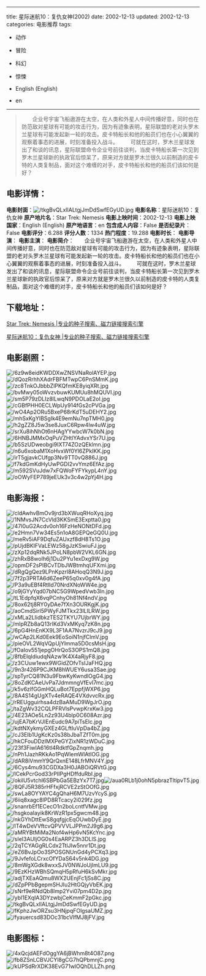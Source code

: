 
---
title: 星际迷航10：复仇女神(2002)
date: 2002-12-13
updated: 2002-12-13
categories: 电影推荐
tags:
- 动作
- 冒险
- 科幻
- 惊悚

- English (English)
- en
---


> 　　企业号宇宙飞船遨游在太空，在人类和外星人中间传播好意，同时也在防范敌对星球有可能的攻击行为，因为有迹象表明，星际联盟的老对头罗木兰星球有可能发起新一轮的攻击。皮卡特船长和他的船员们也在小心翼翼的观察着事态的进展，时刻准备投入战斗。  　　可就在这时，罗木兰星球发出了和谈的讯息，星际联盟命令企业号前往谈判，当皮卡特船长第一次见到罗木兰星球新的执政官后惊呆了，原来对方就是罗木兰很久以前制造的皮卡特的人类复制品，面对这个难缠的对手，皮卡特船长和他的船员们该如何是好？

## **电影详情**：

**电影封面**：<img src="https://image.tmdb.org/t/p/w200/tkgBvQLxlIALtgjJmDdSwfEGyUD.jpg" alt="/tkgBvQLxlIALtgjJmDdSwfEGyUD.jpg" title="/tkgBvQLxlIALtgjJmDdSwfEGyUD.jpg">
**电影名称**：星际迷航10：复仇女神
**原产地片名**：Star Trek: Nemesis
**电影上映时间**：2002-12-13
**电影上映国家**：English (English)
**原产地语言**：en
**包含成人内容**：False
**是否纪录片**：False
**电影评分**：6.288
**评分人数**：1334
**热门程度**：19.288
**电影时长**：
**电影导演**：
**电影主演**：
**电影简介**：　　企业号宇宙飞船遨游在太空，在人类和外星人中间传播好意，同时也在防范敌对星球有可能的攻击行为，因为有迹象表明，星际联盟的老对头罗木兰星球有可能发起新一轮的攻击。皮卡特船长和他的船员们也在小心翼翼的观察着事态的进展，时刻准备投入战斗。  　　可就在这时，罗木兰星球发出了和谈的讯息，星际联盟命令企业号前往谈判，当皮卡特船长第一次见到罗木兰星球新的执政官后惊呆了，原来对方就是罗木兰很久以前制造的皮卡特的人类复制品，面对这个难缠的对手，皮卡特船长和他的船员们该如何是好？

## **下载地址**：
[Star Trek: Nemesis |专业的种子搜索、磁力链接搜索引擎](https://movie.amd794.com:2083/?search=Star%20Trek%3A%20Nemesis&ordering=&mode=match_phrase&page_size=10&page=1)

[星际迷航10：复仇女神 |专业的种子搜索、磁力链接搜索引擎](https://movie.amd794.com:2083/?search=%E6%98%9F%E9%99%85%E8%BF%B7%E8%88%AA10%EF%BC%9A%E5%A4%8D%E4%BB%87%E5%A5%B3%E7%A5%9E&ordering=&mode=match_phrase&page_size=10&page=1)
 

## **电影剧照**：
<img src="https://image.tmdb.org/t/p/original/6z9w8eidKWDDXwZNSVNaRolAYEP.jpg" alt="/6z9w8eidKWDDXwZNSVNaRolAYEP.jpg" title="/6z9w8eidKWDDXwZNSVNaRolAYEP.jpg"><img src="https://image.tmdb.org/t/p/original/dQozRrhhXAdrFBFMTwpC6PnSMmK.jpg" alt="/dQozRrhhXAdrFBFMTwpC6PnSMmK.jpg" title="/dQozRrhhXAdrFBFMTwpC6PnSMmK.jpg"><img src="https://image.tmdb.org/t/p/original/zc8TnkOJbbbZlPKQfmKE8yiqXRt.jpg" alt="/zc8TnkOJbbbZlPKQfmKE8yiqXRt.jpg" title="/zc8TnkOJbbbZlPKQfmKE8yiqXRt.jpg"><img src="https://image.tmdb.org/t/p/original/bvMwy05oWvzvbuwKUMUu8hMQUVI.jpg" alt="/bvMwy05oWvzvbuwKUMUu8hMQUVI.jpg" title="/bvMwy05oWvzvbuwKUMUu8hMQUVI.jpg"><img src="https://image.tmdb.org/t/p/original/sm5P79zDLIz8lLwqN9PDOLaE2oI.jpg" alt="/sm5P79zDLIz8lLwqN9PDOLaE2oI.jpg" title="/sm5P79zDLIz8lLwqN9PDOLaE2oI.jpg"><img src="https://image.tmdb.org/t/p/original/cGBfPHH0ECLWpUy914fGs2cPVGa.jpg" alt="/cGBfPHH0ECLWpUy914fGs2cPVGa.jpg" title="/cGBfPHH0ECLWpUy914fGs2cPVGa.jpg"><img src="https://image.tmdb.org/t/p/original/wO4Ap2ORu5BxeP68rKdT5uDEHY2.jpg" alt="/wO4Ap2ORu5BxeP68rKdT5uDEHY2.jpg" title="/wO4Ap2ORu5BxeP68rKdT5uDEHY2.jpg"><img src="https://image.tmdb.org/t/p/original/mhSxKgYIBSgIk4E9emNu7npTMH0.jpg" alt="/mhSxKgYIBSgIk4E9emNu7npTMH0.jpg" title="/mhSxKgYIBSgIk4E9emNu7npTMH0.jpg"><img src="https://image.tmdb.org/t/p/original/h2gZZ8J5w3se8JuxC6Rpw4lw4uW.jpg" alt="/h2gZZ8J5w3se8JuxC6Rpw4lw4uW.jpg" title="/h2gZZ8J5w3se8JuxC6Rpw4lw4uW.jpg"><img src="https://image.tmdb.org/t/p/original/srXu8ihNhOt6nHAgYYwbcW7k0bN.jpg" alt="/srXu8ihNhOt6nHAgYYwbcW7k0bN.jpg" title="/srXu8ihNhOt6nHAgYYwbcW7k0bN.jpg"><img src="https://image.tmdb.org/t/p/original/6HNBJMMxOqPuVZHtlYAdvxYSr7U.jpg" alt="/6HNBJMMxOqPuVZHtlYAdvxYSr7U.jpg" title="/6HNBJMMxOqPuVZHtlYAdvxYSr7U.jpg"><img src="https://image.tmdb.org/t/p/original/b5SzUDweobgi9IXT74ZOzQEklmn.jpg" alt="/b5SzUDweobgi9IXT74ZOzQEklmn.jpg" title="/b5SzUDweobgi9IXT74ZOzQEklmn.jpg"><img src="https://image.tmdb.org/t/p/original/n6u6xobaM1XoHvxWf0Yl6ZPkIKK.jpg" alt="/n6u6xobaM1XoHvxWf0Yl6ZPkIKK.jpg" title="/n6u6xobaM1XoHvxWf0Yl6ZPkIKK.jpg"><img src="https://image.tmdb.org/t/p/original/irT5gjavkCUfgp3Nv9TT0vQ886J.jpg" alt="/irT5gjavkCUfgp3Nv9TT0vQ886J.jpg" title="/irT5gjavkCUfgp3Nv9TT0vQ886J.jpg"><img src="https://image.tmdb.org/t/p/original/f7kdGmKdHyUwPGDI2vvYmz6EfAz.jpg" alt="/f7kdGmKdHyUwPGDI2vvYmz6EfAz.jpg" title="/f7kdGmKdHyUwPGDI2vvYmz6EfAz.jpg"><img src="https://image.tmdb.org/t/p/original/m592SVuJdw7xFQWoFYFYkypL4nY.jpg" alt="/m592SVuJdw7xFQWoFYFYkypL4nY.jpg" title="/m592SVuJdw7xFQWoFYFYkypL4nY.jpg"><img src="https://image.tmdb.org/t/p/original/oOWyFEP789jeEUk3v3c4w2pYj4H.jpg" alt="/oOWyFEP789jeEUk3v3c4w2pYj4H.jpg" title="/oOWyFEP789jeEUk3v3c4w2pYj4H.jpg">

## **电影海报**：
<img src="https://image.tmdb.org/t/p/original/cldAwhvBmOv9jrd3bXWuqRHoXyq.jpg" alt="/cldAwhvBmOv9jrd3bXWuqRHoXyq.jpg" title="/cldAwhvBmOv9jrd3bXWuqRHoXyq.jpg"><img src="https://image.tmdb.org/t/p/original/1NMvsJN7CcVld3KKSmE3Exptta0.jpg" alt="/1NMvsJN7CcVld3KKSmE3Exptta0.jpg" title="/1NMvsJN7CcVld3KKSmE3Exptta0.jpg"><img src="https://image.tmdb.org/t/p/original/47I0uG2Acdv0oh16FzHeNONtDFd.jpg" alt="/47I0uG2Acdv0oh16FzHeNONtDFd.jpg" title="/47I0uG2Acdv0oh16FzHeNONtDFd.jpg"><img src="https://image.tmdb.org/t/p/original/e2Hmn7Vw34Es5n1oA8GEPQeGQ0U.jpg" alt="/e2Hmn7Vw34Es5n1oA8GEPQeGQ0U.jpg" title="/e2Hmn7Vw34Es5n1oA8GEPQeGQ0U.jpg"><img src="https://image.tmdb.org/t/p/original/meRv5iAF9DqfuZAUxzf8dH8Ts1O.jpg" alt="/meRv5iAF9DqfuZAUxzf8dH8Ts1O.jpg" title="/meRv5iAF9DqfuZAUxzf8dH8Ts1O.jpg"><img src="https://image.tmdb.org/t/p/original/pUjdBKIFVaLEWz58gJzKSwiuFJ.jpg" alt="/pUjdBKIFVaLEWz58gJzKSwiuFJ.jpg" title="/pUjdBKIFVaLEWz58gJzKSwiuFJ.jpg"><img src="https://image.tmdb.org/t/p/original/zXp12dqRNk5JPoLN8pbW2VKL6GN.jpg" alt="/zXp12dqRNk5JPoLN8pbW2VKL6GN.jpg" title="/zXp12dqRNk5JPoLN8pbW2VKL6GN.jpg"><img src="https://image.tmdb.org/t/p/original/zhRxB8woIh6j1Du2PYu1exDxg9W.jpg" alt="/zhRxB8woIh6j1Du2PYu1exDxg9W.jpg" title="/zhRxB8woIh6j1Du2PYu1exDxg9W.jpg"><img src="https://image.tmdb.org/t/p/original/opmDF2sPIBCvTDbJWBtmhqUFXmi.jpg" alt="/opmDF2sPIBCvTDbJWBtmhqUFXmi.jpg" title="/opmDF2sPIBCvTDbJWBtmhqUFXmi.jpg"><img src="https://image.tmdb.org/t/p/original/dRgQgQez9LPnKpzrl8AHoqQ3N9J.jpg" alt="/dRgQgQez9LPnKpzrl8AHoqQ3N9J.jpg" title="/dRgQgQez9LPnKpzrl8AHoqQ3N9J.jpg"><img src="https://image.tmdb.org/t/p/original/7f2p3PRTA6d6ZeeP65q0xv0g4fA.jpg" alt="/7f2p3PRTA6d6ZeeP65q0xv0g4fA.jpg" title="/7f2p3PRTA6d6ZeeP65q0xv0g4fA.jpg"><img src="https://image.tmdb.org/t/p/original/P3a9uEBf4RtlId70NrdXNoWW4e.jpg" alt="/P3a9uEBf4RtlId70NrdXNoWW4e.jpg" title="/P3a9uEBf4RtlId70NrdXNoWW4e.jpg"><img src="https://image.tmdb.org/t/p/original/o9jGYyYqd07bNC5G9WpedVwb3ln.jpg" alt="/o9jGYyYqd07bNC5G9WpedVwb3ln.jpg" title="/o9jGYyYqd07bNC5G9WpedVwb3ln.jpg"><img src="https://image.tmdb.org/t/p/original/tL1EdpfqX6vqPCnhyOh81Nf4ndV.jpg" alt="/tL1EdpfqX6vqPCnhyOh81Nf4ndV.jpg" title="/tL1EdpfqX6vqPCnhyOh81Nf4ndV.jpg"><img src="https://image.tmdb.org/t/p/original/8ox62tj8RY0yDAe7fXn3OURKgjK.jpg" alt="/8ox62tj8RY0yDAe7fXn3OURKgjK.jpg" title="/8ox62tj8RY0yDAe7fXn3OURKgjK.jpg"><img src="https://image.tmdb.org/t/p/original/aoCmdSirI5PWyFJMTkx23lLILRW.jpg" alt="/aoCmdSirI5PWyFJMTkx23lLILRW.jpg" title="/aoCmdSirI5PWyFJMTkx23lLILRW.jpg"><img src="https://image.tmdb.org/t/p/original/xMLa2LIidbkzTES2TKYU7UjbrWY.jpg" alt="/xMLa2LIidbkzTES2TKYU7UjbrWY.jpg" title="/xMLa2LIidbkzTES2TKYU7UjbrWY.jpg"><img src="https://image.tmdb.org/t/p/original/mlpRZb8aQ13rIKd3VxMKyq7zK8n.jpg" alt="/mlpRZb8aQ13rIKd3VxMKyq7zK8n.jpg" title="/mlpRZb8aQ13rIKd3VxMKyq7zK8n.jpg"><img src="https://image.tmdb.org/t/p/original/6pG4HnEnKX9L3F1AA7NvzrJ9cJ9.jpg" alt="/6pG4HnEnKX9L3F1AA7NvzrJ9cJ9.jpg" title="/6pG4HnEnKX9L3F1AA7NvzrJ9cJ9.jpg"><img src="https://image.tmdb.org/t/p/original/wCAp2LKd0Eek9EoSoiN1njfClmV.jpg" alt="/wCAp2LKd0Eek9EoSoiN1njfClmV.jpg" title="/wCAp2LKd0Eek9EoSoiN1njfClmV.jpg"><img src="https://image.tmdb.org/t/p/original/pieOVL2WqVQpUjYlmma5D0csMsH.jpg" alt="/pieOVL2WqVQpUjYlmma5D0csMsH.jpg" title="/pieOVL2WqVQpUjYlmma5D0csMsH.jpg"><img src="https://image.tmdb.org/t/p/original/fOaIov551jepgOHrQoS3OPS1mQ8.jpg" alt="/fOaIov551jepgOHrQoS3OPS1mQ8.jpg" title="/fOaIov551jepgOHrQoS3OPS1mQ8.jpg"><img src="https://image.tmdb.org/t/p/original/8fbElqIdiudqNAzw1K4X4aRjyF8.jpg" alt="/8fbElqIdiudqNAzw1K4X4aRjyF8.jpg" title="/8fbElqIdiudqNAzw1K4X4aRjyF8.jpg"><img src="https://image.tmdb.org/t/p/original/z3CUuw1ewx9WGidZOfvTsIJaFHQ.jpg" alt="/z3CUuw1ewx9WGidZOfvTsIJaFHQ.jpg" title="/z3CUuw1ewx9WGidZOfvTsIJaFHQ.jpg"><img src="https://image.tmdb.org/t/p/original/9n3r426P9CJKM8hWUEY6usa3Sae.jpg" alt="/9n3r426P9CJKM8hWUEY6usa3Sae.jpg" title="/9n3r426P9CJKM8hWUEY6usa3Sae.jpg"><img src="https://image.tmdb.org/t/p/original/spTyrCQ81N3u9FbwKyKwndlOgG4.jpg" alt="/spTyrCQ81N3u9FbwKyKwndlOgG4.jpg" title="/spTyrCQ81N3u9FbwKyKwndlOgG4.jpg"><img src="https://image.tmdb.org/t/p/original/8oZdKCAeUvPa7JdmmngVfEvI7mc.jpg" alt="/8oZdKCAeUvPa7JdmmngVfEvI7mc.jpg" title="/8oZdKCAeUvPa7JdmmngVfEvI7mc.jpg"><img src="https://image.tmdb.org/t/p/original/k5v6zlfGGmHQLuBot7EppfjWXP6.jpg" alt="/k5v6zlfGGmHQLuBot7EppfjWXP6.jpg" title="/k5v6zlfGGmHQLuBot7EppfjWXP6.jpg"><img src="https://image.tmdb.org/t/p/original/8A4S14gUgXTv4eRAQE4VXdvvcRx.jpg" alt="/8A4S14gUgXTv4eRAQE4VXdvvcRx.jpg" title="/8A4S14gUgXTv4eRAQE4VXdvvcRx.jpg"><img src="https://image.tmdb.org/t/p/original/rREUgguirhsa4dzBaAMuD9WgJrO.jpg" alt="/rREUgguirhsa4dzBaAMuD9WgJrO.jpg" title="/rREUgguirhsa4dzBaAMuD9WgJrO.jpg"><img src="https://image.tmdb.org/t/p/original/taZgWv32CQLPFRVlsPvwpKrxKw3.jpg" alt="/taZgWv32CQLPFRVlsPvwpKrxKw3.jpg" title="/taZgWv32CQLPFRVlsPvwpKrxKw3.jpg"><img src="https://image.tmdb.org/t/p/original/4E23AOe5Ln2z93U4blp0C608Azr.jpg" alt="/4E23AOe5Ln2z93U4blp0C608Azr.jpg" title="/4E23AOe5Ln2z93U4blp0C608Azr.jpg"><img src="https://image.tmdb.org/t/p/original/ujEA7bKrVJIEnEudc9A7piTsElc.jpg" alt="/ujEA7bKrVJIEnEudc9A7piTsElc.jpg" title="/ujEA7bKrVJIEnEudc9A7piTsElc.jpg"><img src="https://image.tmdb.org/t/p/original/kdtNXykmyGXEz4GLftIuVpDa4bZ.jpg" alt="/kdtNXykmyGXEz4GLftIuVpDa4bZ.jpg" title="/kdtNXykmyGXEz4GLftIuVpDa4bZ.jpg"><img src="https://image.tmdb.org/t/p/original/cJ3EIb1UgKcKz0s38bJbaTZfT0m.jpg" alt="/cJ3EIb1UgKcKz0s38bJbaTZfT0m.jpg" title="/cJ3EIb1UgKcKz0s38bJbaTZfT0m.jpg"><img src="https://image.tmdb.org/t/p/original/hkCFouDDzIMXPeGYZixNR1zWDuC.jpg" alt="/hkCFouDDzIMXPeGYZixNR1zWDuC.jpg" title="/hkCFouDDzIMXPeGYZixNR1zWDuC.jpg"><img src="https://image.tmdb.org/t/p/original/23f3FiwIA616tl4RdktfGpZnqmh.jpg" alt="/23f3FiwIA616tl4RdktfGpZnqmh.jpg" title="/23f3FiwIA616tl4RdktfGpZnqmh.jpg"><img src="https://image.tmdb.org/t/p/original/nPh1JazhRKkAo1PqWlemWlAtIOG.jpg" alt="/nPh1JazhRKkAo1PqWlemWlAtIOG.jpg" title="/nPh1JazhRKkAo1PqWlemWlAtIOG.jpg"><img src="https://image.tmdb.org/t/p/original/dAR8iVmmY9QrQxnE148LfrMNV4Y.jpg" alt="/dAR8iVmmY9QrQxnE148LfrMNV4Y.jpg" title="/dAR8iVmmY9QrQxnE148LfrMNV4Y.jpg"><img src="https://image.tmdb.org/t/p/original/6Cys4mu93CGDXa3H0JABOiQRVtG.jpg" alt="/6Cys4mu93CGDXa3H0JABOiQRVtG.jpg" title="/6Cys4mu93CGDXa3H0JABOiQRVtG.jpg"><img src="https://image.tmdb.org/t/p/original/lCekPcrGod33rPIIPgHDffduRbI.jpg" alt="/lCekPcrGod33rPIIPgHDffduRbI.jpg" title="/lCekPcrGod33rPIIPgHDffduRbI.jpg"><img src="https://image.tmdb.org/t/p/original/okilU5vtchl6SBPbGa5EBzYx7T7.jpg" alt="/okilU5vtchl6SBPbGa5EBzYx7T7.jpg" title="/okilU5vtchl6SBPbGa5EBzYx7T7.jpg"><img src="https://image.tmdb.org/t/p/original/aua0RLb1j0ohN5pbrazTltipvT5.jpg" alt="/aua0RLb1j0ohN5pbrazTltipvT5.jpg" title="/aua0RLb1j0ohN5pbrazTltipvT5.jpg"><img src="https://image.tmdb.org/t/p/original/8QFJ5R385rHFfxjRCVE2zStOOfG.jpg" alt="/8QFJ5R385rHFfxjRCVE2zStOOfG.jpg" title="/8QFJ5R385rHFfxjRCVE2zStOOfG.jpg"><img src="https://image.tmdb.org/t/p/original/swLa8OYYAYC4gQhaH6M7UzvYcyS.jpg" alt="/swLa8OYYAYC4gQhaH6M7UzvYcyS.jpg" title="/swLa8OYYAYC4gQhaH6M7UzvYcyS.jpg"><img src="https://image.tmdb.org/t/p/original/6iiq8xagc8lPD8RTcacy2i029fz.jpg" alt="/6iiq8xagc8lPD8RTcacy2i029fz.jpg" title="/6iiq8xagc8lPD8RTcacy2i029fz.jpg"><img src="https://image.tmdb.org/t/p/original/snanrbEf1ECecO1n2boLcntfVMw.jpg" alt="/snanrbEf1ECecO1n2boLcntfVMw.jpg" title="/snanrbEf1ECecO1n2boLcntfVMw.jpg"><img src="https://image.tmdb.org/t/p/original/hsgkoaIayik8KrWzR1px5gwcm48.jpg" alt="/hsgkoaIayik8KrWzR1px5gwcm48.jpg" title="/hsgkoaIayik8KrWzR1px5gwcm48.jpg"><img src="https://image.tmdb.org/t/p/original/nkGYhDttEwS8gqfgjcEqOUwbDyE.jpg" alt="/nkGYhDttEwS8gqfgjcEqOUwbDyE.jpg" title="/nkGYhDttEwS8gqfgjcEqOUwbDyE.jpg"><img src="https://image.tmdb.org/t/p/original/lT4wDeVVftcvQPVVVLJPPm2J9g6.jpg" alt="/lT4wDeVVftcvQPVVVLJPPm2J9g6.jpg" title="/lT4wDeVVftcvQPVVVLJPPm2J9g6.jpg"><img src="https://image.tmdb.org/t/p/original/aMRYBtMiMa2Nof4wHp6vN5KcYnc.jpg" alt="/aMRYBtMiMa2Nof4wHp6vN5KcYnc.jpg" title="/aMRYBtMiMa2Nof4wHp6vN5KcYnc.jpg"><img src="https://image.tmdb.org/t/p/original/sIeI3AUIjOG0s4EaARPZ3h3DLlS.jpg" alt="/sIeI3AUIjOG0s4EaARPZ3h3DLlS.jpg" title="/sIeI3AUIjOG0s4EaARPZ3h3DLlS.jpg"><img src="https://image.tmdb.org/t/p/original/2qTCYAGgRLCdx2TtlJIw5nnr1Dt.jpg" alt="/2qTCYAGgRLCdx2TtlJIw5nnr1Dt.jpg" title="/2qTCYAGgRLCdx2TtlJIw5nnr1Dt.jpg"><img src="https://image.tmdb.org/t/p/original/eZ6BvJpOo3SPOSGNUnGd4yPCXq3.jpg" alt="/eZ6BvJpOo3SPOSGNUnGd4yPCXq3.jpg" title="/eZ6BvJpOo3SPOSGNUnGd4yPCXq3.jpg"><img src="https://image.tmdb.org/t/p/original/9JvfefoLCrxcOfYDaS64v5nk4DG.jpg" alt="/9JvfefoLCrxcOfYDaS64v5nk4DG.jpg" title="/9JvfefoLCrxcOfYDaS64v5nk4DG.jpg"><img src="https://image.tmdb.org/t/p/original/8mWgXGdk8wxxSJV0NWJoUjImLU9.jpg" alt="/8mWgXGdk8wxxSJV0NWJoUjImLU9.jpg" title="/8mWgXGdk8wxxSJV0NWJoUjImLU9.jpg"><img src="https://image.tmdb.org/t/p/original/9EzKHzWBhSQmqH5pRfuH6kSvMkr.jpg" alt="/9EzKHzWBhSQmqH5pRfuH6kSvMkr.jpg" title="/9EzKHzWBhSQmqH5pRfuH6kSvMkr.jpg"><img src="https://image.tmdb.org/t/p/original/adjTXEaAQmu8WX2UEnjFc1jSs8C.jpg" alt="/adjTXEaAQmu8WX2UEnjFc1jSs8C.jpg" title="/adjTXEaAQmu8WX2UEnjFc1jSs8C.jpg"><img src="https://image.tmdb.org/t/p/original/dZpPPbBgepmSHJIu2HtGQjyVbEK.jpg" alt="/dZpPPbBgepmSHJIu2HtGQjyVbEK.jpg" title="/dZpPPbBgepmSHJIu2HtGQjyVbEK.jpg"><img src="https://image.tmdb.org/t/p/original/sNrf9eRNdQb8lmp2Yvi07pm4D2p.jpg" alt="/sNrf9eRNdQb8lmp2Yvi07pm4D2p.jpg" title="/sNrf9eRNdQb8lmp2Yvi07pm4D2p.jpg"><img src="https://image.tmdb.org/t/p/original/ybl1EXqIA3DYzwbjCeKmmF2pGkc.jpg" alt="/ybl1EXqIA3DYzwbjCeKmmF2pGkc.jpg" title="/ybl1EXqIA3DYzwbjCeKmmF2pGkc.jpg"><img src="https://image.tmdb.org/t/p/original/tkgBvQLxlIALtgjJmDdSwfEGyUD.jpg" alt="/tkgBvQLxlIALtgjJmDdSwfEGyUD.jpg" title="/tkgBvQLxlIALtgjJmDdSwfEGyUD.jpg"><img src="https://image.tmdb.org/t/p/original/fKphzJwORZsu3HNjpqFOlgsaUMZ.jpg" alt="/fKphzJwORZsu3HNjpqFOlgsaUMZ.jpg" title="/fKphzJwORZsu3HNjpqFOlgsaUMZ.jpg"><img src="https://image.tmdb.org/t/p/original/fyauercsd83DOc31bcVlfMJ8jFV.jpg" alt="/fyauercsd83DOc31bcVlfMJ8jFV.jpg" title="/fyauercsd83DOc31bcVlfMJ8jFV.jpg">

## **电影图标**：
<img src="https://image.tmdb.org/t/p/original/4xQcjdAEFdOggYA6jBWhm8t4O87.png" alt="/4xQcjdAEFdOggYA6jBWhm8t4O87.png" title="/4xQcjdAEFdOggYA6jBWhm8t4O87.png"><img src="https://image.tmdb.org/t/p/original/fb8ZSnLCBVJCYl8gCG7hQPbmnjC.png" alt="/fb8ZSnLCBVJCYl8gCG7hQPbmnjC.png" title="/fb8ZSnLCBVJCYl8gCG7hQPbmnjC.png"><img src="https://image.tmdb.org/t/p/original/kUPSdRrXDK38EvG71wlOQhDLLZh.png" alt="/kUPSdRrXDK38EvG71wlOQhDLLZh.png" title="/kUPSdRrXDK38EvG71wlOQhDLLZh.png">
